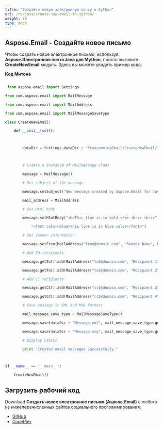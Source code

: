 ```yaml
---
title: "Создайте новую электронную почту в Jython"
url: /ru/java/create-new-email-in-jython/
weight: 20
type: docs
---
```


## **Aspose.Email - Создайте новое письмо**
Чтобы создать новое электронное письмо, используя **Aspose.Электронная почта Java для Mython**, просто вызовите **CreateNewEmail** модуль. Здесь вы можете увидеть пример кода.

**Код Митона**

``` python

 from aspose-email import Settings

from com.aspose.email import MailMessage

from com.aspose.email import MailAddress

from com.aspose.email import MailMessageSaveType

class CreateNewEmail:

    def __init__(self):



        dataDir = Settings.dataDir + 'ProgrammingEmail/CreateNewEmail/'



        # Create a instance of MailMessage class

        message = MailMessage()

        # Set subject of the message

        message.setSubject("New message created by Aspose.Email for Java")

        mail_address = MailAddress

        # Set Html body

        message.setHtmlBody("<b>This line is in bold.</b> <br/> <br/>" +

            "<font color=blue>This line is in blue color</font>")

        # Set sender information

        message.setFrom(MailAddress("from@domain.com", "Sender Name", False))

        # Add TO recipients

        message.getTo().add(MailAddress("to1@domain.com", "Recipient 1", False))

        message.getTo().add(MailAddress("to2@domain.com", "Recipient 2", False))

        # Add CC recipients

        message.getCC().add(MailAddress("cc1@domain.com", "Recipient 3", False))

        message.getCC().add(MailAddress("cc2@domain.com", "Recipient 4", False))

        # Save message in EML and MSG formats

        mail_message_save_type = MailMessageSaveType()

        message.save(dataDir + "Message.eml", mail_message_save_type.getEmlFormat())

        message.save(dataDir + "Message.msg", mail_message_save_type.getOutlookMessageFormat())

        # Display Status

        print "Created email messages Successfully."



if __name__ == '__main__':       

    CreateNewEmail()

```
## **Загрузить рабочий код**
Download **Создать новое электронное письмо (Aspose.Email)** с любого из нижеперечисленных сайтов социального программирования:

- [GitHub](https://github.com/aspose-email/Aspose.Email-for-Java/releases/tag/Aspose.Email_Java_for_Jython-v1.0)
- [CodePlex](https://archive.codeplex.com/?p=asposeemailjavajython)
